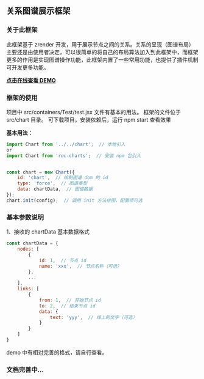 ## 关系图谱展示框架

### 关于此框架
此框架基于 zrender 开发，用于展示节点之间的关系。关系的呈现（图谱布局）主要还是由使用者决定，可以很简单的将自己的布局算法加入到此框架中，而框架更多的作用是实现图谱操作功能，此框架内置了一些常用功能，也提供了插件机制可开发更多功能。  

[**点击在线查看 DEMO**](https://hepeng10.github.io/RCharts-demo/#/)

### 框架的使用
项目中 src/containers/Test/test.jsx 文件有基本的用法。
框架的文件位于 src/chart 目录。
可下载项目，安装依赖后，运行 npm start 查看效果

**基本用法：**
```javascript
import Chart from '../../chart';  // 本地引入
or
import Chart from 'roc-charts';  // 安装 npm 包引入


const chart = new Chart({
    id: 'chart',  // 绘制图谱 dom 的 id
    type: 'force',  // 图谱类型
    data: chartData,  // 图谱数据
});
chart.init(config);  // 调用 init 方法绘图，配置项可选
```
### 基本参数说明
1、接收的 chartData 基本数据格式
```javascript
const chartData = {
    nodes: [
        {
            id: 1,  // 节点 id
            name: 'xxx',  // 节点名称（可选）
        },
        ...
    ],
    links: [
        {
            from: 1,  // 开始节点 id
            to: 2,  // 结束节点 id
            data: {
                text: 'yyy',  // 线上的文字（可选）
            }
        }
    ]
}
```
demo 中有相对完善的格式，请自行查看。
### 文档完善中...
